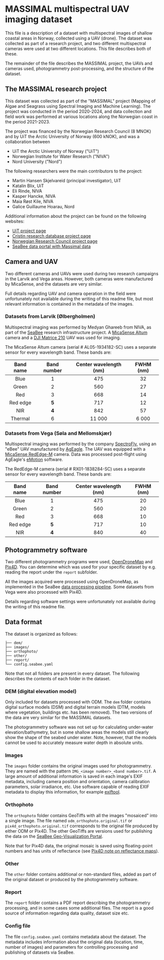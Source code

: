 # MASSIMAL multispectral UAV imaging dataset
This file is a description of a dataset with multispectral images of shallow coastal
areas in Norway, collected using a UAV (drone). The dataset was collected as part of a
research project, and two different multispectral cameras were used at two different
locations. This file describes both of these. 

The remainder of the file describes the MASSIMAL project, the UAVs and cameras used,
photogrammetry post-processing, and the structure of the dataset.


## The MASSIMAL research project 
This dataset was collected as part of the "MASSIMAL" project (Mapping of Algae and
Seagrass using Spectral Imaging and Machine Learning). The project was conducted in the
period 2020-2024, and data collection and field work was performed at various locations
along the Norwegian coast in the period 2021-2023. 

The project was financed by the Norwegian Research Council (8 MNOK) and by UiT the
Arctic University of Norway (600 kNOK), and was a collaboration between 

- UiT the Arctic University of Norway ("UiT")
- Norwegian Institute for Water Research ("NIVA")
- Nord University ("Nord")

The following researchers were the main contributors to the project:

- Martin Hansen Skjelvareid (principal investigator), UiT
- Katalin Blix, UiT
- Eli Rinde, NIVA
- Kasper Hancke, NIVA
- Maia Røst Kile, NIVA
- Galice Guillaume Hoarau, Nord

Additional information about the project can be found on the following websites:
- [UiT project page](https://en.uit.no/project/massimal)
- [Cristin research database project
  page](https://app.cristin.no/projects/show.jsf?id=2054355)
- [Norwegian Research Council project
  page](https://prosjektbanken.forskningsradet.no/project/FORISS/301317)
- [SeaBee data portal with Massimal
  data](https://geonode.seabee.sigma2.no/catalogue/#/search?q=massimal&f=dataset)


## Camera and UAV
Two different cameras and UAVs were used during two research campaigns in the Larvik and
Vega areas. However, both cameras were manufactured by MicaSense, and the datasets are
very similar. 

Full details regarding UAV and camera operation in the field were unfortunately not
available during the writing of this readme file, but most relevant information is
contained in the metadata of the images. 

### Datasets from Larvik (Ølbergholmen)
Multispectral imaging was performed by Medyan Ghareeb from NIVA, as part of the
[SeaBee](https://seabee.no/) research infrastructure project. A [MicaSense
Altum](https://support.micasense.com/hc/en-us/articles/360010025413-Altum-Integration-Guide)
camera and a [DJI Matrice
210](https://www.dji.com/no/support/product/matrice-200-series) UAV was used for
imaging. 

The MicaSense Altum camera (serial \# AL05-1934182-SC) uses a separate sensor for every
wavelength band. These bands are:

| Band name | Band number | Center wavelength (nm)| FWHM (nm) |
| :-------: | :---------: |:--------------------: | :-------: |
|      Blue |           1 |                   475 |         32|
|     Green |           2 |                   560 |         27|
|       Red |           3 |                   668 |         14|
|  Red edge |       **5** |                   717 |         12|
|       NIR |       **4** |                   842 |         57|
|   Thermal |           6 |                11 000 |      6 000|


### Datasets from Vega (Søla and Mellomskjær)
Multispectral imaging was performed by the company
[SpectroFly](https://www.spectrofly.dk/), using an "eBee" UAV manufactured by
[AgEagle](https://ageagle.com/). The UAV was equipped with a [MicaSense
RedEdge-M](https://support.micasense.com/hc/en-us/sections/4420305003415-RedEdge-M-Legacy)
camera. Data was processed post-flight using AgEagle's
[eMotion](https://ageagle.com/solutions/software/) software.

The RedEdge-M camera (serial \# RX01-1838284-SC) uses a separate sensor for every
wavelength band. These bands are:

| Band name | Band number | Center wavelength (nm)| FWHM (nm) |
| :-------: | :---------: |:--------------------: | :-------: |
|      Blue |           1 |                   475 |         20|
|     Green |           2 |                   560 |         20|
|       Red |           3 |                   668 |         10|
|  Red edge |       **5** |                   717 |         10|
|       NIR |       **4** |                   840 |         40|


## Photogrammetry software
Two different photogrammetry programs were used,
[OpenDroneMap](https://www.opendronemap.org/) and [Pix4D](https://www.pix4d.com/). You
can determine which was used for your specific dataset by e.g. reading the report under
the `report` subfolder.  

All the images acquired were processed using OpenDroneMap, as implemented in the SeaBee
[data processing pipeline](https://seabee-no.github.io/documentation/). Some datasets
from Vega were also processed with Pix4D.

Details regarding software settings were unfortunately not available during the writing
of this readme file. 


## Data format 
The dataset is organized as follows:

    ├── dem/
    ├── images/
    ├── orthophoto/
    ├── other/
    ├── report/
    └── config.seabee.yaml

Note that not all folders are present in every dataset. The following describes the
contents of each folder in the dataset. 

### DEM (digital elevation model)
Only included for datasets processed with ODM. The `dem` folder contains digital surface
models (DSM) and digital terrain models (DTM, models where vegetation, buildings etc.
has been removed). The two versions of the data are very similar for the MASSIMAL
datasets.

The photogrammetry software was not set up for calculating under-water
elevation/bathymetry, but in some shallow areas the models still clearly show the shape
of the seabed under water. Note, however, that the models cannot be used to accurately
measure water depth in absolute units.

### Images
The `images` folder contains the original images used for photogrammetry. They are named
with the pattern `IMG_<image number>_<band number>.tif`. A large amount of additional
information is saved in each image's EXIF metadata, including camera position and
orientation, camera calibration parameters, solar irradiance, etc. Use software capable
of reading EXIF metadata to display this information, for example
[exiftool](https://exiftool.org/). 

### Orthophoto
The `orthophoto` folder contains GeoTiffs with all the images "mosaiced" into a single
image. The file named `odm_orthophoto.original.tif` or `pix4d_orthophoto.original.tif`
corresponds to the original file produced by either ODM or Pix4D. The other GeoTiffs are
versions used for publishing the data on the [SeaBee Geo-Visualization
Portal](https://geonode.seabee.sigma2.no/).

Note that for Pix4D data, the original mosaic is saved using floating-point numbers and
has units of reflectance (see [Pix4D note on reflectance
maps](https://support.pix4d.com/hc/en-us/articles/202739409)). 

### Other
The `other` folder contains additional or non-standard files, added as part of the
original dataset or produced by the photogrammetry software.  

### Report
The `report` folder contains a PDF report describing the photogrammetry processing, and
in some cases some additional files. The report is a good source of information
regarding data quality, dataset size etc. 

### Config file
The file `config.seabee.yaml` contains metadata about the dataset. The metadata includes
information about the original data (location, time, number of images) and parameters
for controlling processing and publishing of datasets via SeaBee.


